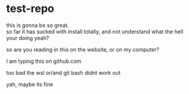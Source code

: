 # test-repo  

this is gonna be so great.  
so far it has sucked with install
totally, and not understand what the hell your doing yeah?

so are you reading in this on the website, or on my computer?

I am typing this on github.com

too bad the wsl or/and git bash didnt work out

yah, maybe its fine
